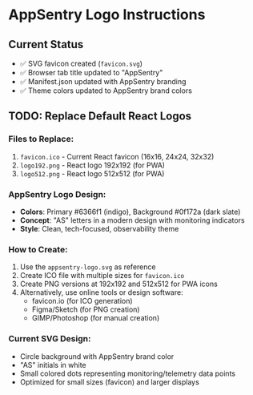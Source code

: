 # AppSentry Logo Instructions

## Current Status
- ✅ SVG favicon created (`favicon.svg`)
- ✅ Browser tab title updated to "AppSentry"
- ✅ Manifest.json updated with AppSentry branding
- ✅ Theme colors updated to AppSentry brand colors

## TODO: Replace Default React Logos

### Files to Replace:
1. `favicon.ico` - Current React favicon (16x16, 24x24, 32x32)
2. `logo192.png` - React logo 192x192 (for PWA)
3. `logo512.png` - React logo 512x512 (for PWA)

### AppSentry Logo Design:
- **Colors**: Primary #6366f1 (indigo), Background #0f172a (dark slate)
- **Concept**: "AS" letters in a modern design with monitoring indicators
- **Style**: Clean, tech-focused, observability theme

### How to Create:
1. Use the `appsentry-logo.svg` as reference
2. Create ICO file with multiple sizes for `favicon.ico`
3. Create PNG versions at 192x192 and 512x512 for PWA icons
4. Alternatively, use online tools or design software:
   - favicon.io (for ICO generation)
   - Figma/Sketch (for PNG creation)
   - GIMP/Photoshop (for manual creation)

### Current SVG Design:
- Circle background with AppSentry brand color
- "AS" initials in white
- Small colored dots representing monitoring/telemetry data points
- Optimized for small sizes (favicon) and larger displays